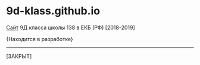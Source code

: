 # 9d-klass.github.io
[Сайт](https://aquacomp.github.io/9d-klass.github.io/) 9Д класса школы 138 в ЕКБ (РФ) [2018-2019] 

{Находится в разработке}

---

[ЗАКРЫТ]
